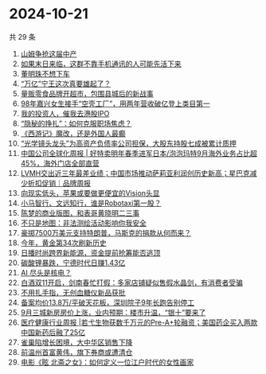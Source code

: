 # 2024-10-21

共 29 条

<!-- BEGIN 36KR -->
<!-- 最后更新时间 2024-10-21 04:14:40 +0800 -->
1. [山姆争抢这届中产](https://36kr.com/p/2999146898012295)
1. [如果末日来临，这群不靠手机通讯的人可能先活下来](https://36kr.com/p/2998906825963913)
1. [董明珠不想下车](https://36kr.com/p/3000602612217985)
1. [“万亿”宁王这次真要雄起了？](https://36kr.com/p/2999320302352514)
1. [量贩零食品牌开超市，包围县城后的新战事](https://36kr.com/p/2999498330699908)
1. [98年嘉兴女生接手“空壳工厂”，用两年营收破亿登上类目第一](https://36kr.com/p/2999388599384452)
1. [我的投资人，催我去港股IPO](https://36kr.com/p/3000267685607552)
1. [“隐秘的挣扎”：如何克服职场焦虑？](https://36kr.com/p/2989529610184963)
1. [《西游记》魔改，还是外国人最癫](https://36kr.com/p/2999134251186308)
1. [“光学镜头龙头”为高资产负债率公司担保，大股东持股七成被累计质押](https://36kr.com/p/2999283526990215)
1. [中国公司全球化周报 | 好特卖明年春季进军日本/泡泡玛特9月海外业务占比超45%，海外门店全部直营](https://36kr.com/p/2997645019541384)
1. [LVMH交出近三年最差业绩；中国市场推动萨莉亚利润创历史新高；星巴克减少折扣促销｜品牌周报](https://36kr.com/p/3000120551962756)
1. [向现实低头，苹果或要做更便宜的Vision头显](https://36kr.com/p/2999283499710598)
1. [小马智行、文远知行，谁是Robotaxi第一股？](https://36kr.com/p/2998844892526985)
1. [陈梦的商业版图，和表哥黄晓明二三事](https://36kr.com/p/2999305633102214)
1. [不只是地图：非法测绘活动影响你我安全](https://36kr.com/p/2999382819977349)
1. [豪掷7500万美元支持特朗普，马斯克的捐款从何而来？](https://36kr.com/p/2998913818081673)
1. [今年，黄金第34次刷新历史](https://36kr.com/p/2999240777169280)
1. [日播时尚跨界新能源，资金提前抢筹能否逃顶](https://36kr.com/p/2999283008698754)
1. [碳酸锂暴跌，宁德时代日赚1.43亿](https://36kr.com/p/2998928559470721)
1. [AI 尽头是核电？](https://36kr.com/p/2998937449920644)
1. [白酒双11开启，剑南春忙打假：多家店铺疑似售假水晶剑，有消费者受骗](https://36kr.com/p/2999283009616005)
1. [不用扎手指，无创血糖仪新品获批](https://36kr.com/p/2998928506452361)
1. [备案均价13.8万/平破天花板，深圳院子9年长跑告别停工](https://36kr.com/p/2999283404552583)
1. [9月三城新房房价上涨，业内预期：楼市升温，“银十”要来了](https://36kr.com/p/2999283240302721)
1. [医疗健康行业周报 |若弋生物获数千万元的Pre-A+轮融资；美国药企买入两款中国新药后融了25亿](https://36kr.com/p/3000737831582085)
1. [雀巢陷增长困境，大中华区销售下降](https://36kr.com/p/2998928435738758)
1. [前温州首富黄伟，旗下券商或遭清仓](https://36kr.com/p/2998928713759106)
1. [电影《眩 北斋之女》：如何定义一位江户时代的女性画家](https://36kr.com/p/3000119113742726)
<!-- END 36KR -->
